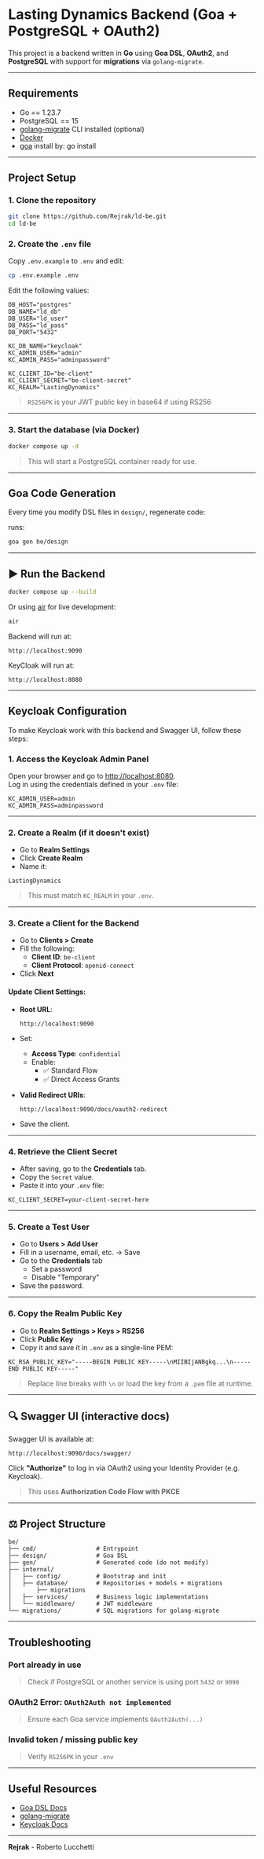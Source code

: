 # Lasting Dynamics Backend (Goa + PostgreSQL + OAuth2)

This project is a backend written in **Go** using **Goa DSL**, **OAuth2**, and **PostgreSQL** with support for **migrations** via `golang-migrate`.

---

## Requirements

- Go == 1.23.7 
- PostgreSQL == 15
- [golang-migrate](https://github.com/golang-migrate/migrate) CLI installed (optional)
- [Docker](https://www.docker.com/)
- [goa](goa.design/goa/v3/cmd/goa@v3.20.0) install by: go install 

---

## Project Setup

### 1. Clone the repository
```bash
git clone https://github.com/Rejrak/ld-be.git
cd ld-be
```

### 2. Create the `.env` file

Copy `.env.example` to `.env` and edit:

```bash
cp .env.example .env
```

Edit the following values:

```env
DB_HOST="postgres"
DB_NAME="ld_db"
DB_USER="ld_user"
DB_PASS="ld_pass"
DB_PORT="5432"

KC_DB_NAME="keycloak"
KC_ADMIN_USER="admin"
KC_ADMIN_PASS="adminpassword"

KC_CLIENT_ID="be-client"
KC_CLIENT_SECRET="be-client-secret"
KC_REALM="LastingDynamics"
```

> `RS256PK` is your JWT public key in base64 if using RS256

---

### 3. Start the database (via Docker)

```bash
docker compose up -d
```

> This will start a PostgreSQL container ready for use.

---

## Goa Code Generation

Every time you modify DSL files in `design/`, regenerate code:

runs:
```bash
goa gen be/design
```

---

## ▶ Run the Backend

```bash
docker compose up --build
```

Or using [air](https://github.com/cosmtrek/air) for live development:

```bash
air
```

Backend will run at:
```
http://localhost:9090
```

KeyCloak will run at:
```
http://localhost:8080
```
---

## Keycloak Configuration

To make Keycloak work with this backend and Swagger UI, follow these steps:

### 1. Access the Keycloak Admin Panel

Open your browser and go to [http://localhost:8080](http://localhost:8080).  
Log in using the credentials defined in your `.env` file:

```env
KC_ADMIN_USER=admin
KC_ADMIN_PASS=adminpassword
```

---

### 2. Create a Realm (if it doesn't exist)

- Go to **Realm Settings**
- Click **Create Realm**
- Name it:

```
LastingDynamics
```

> This must match `KC_REALM` in your `.env`.

---

### 3. Create a Client for the Backend

- Go to **Clients > Create**
- Fill the following:
  - **Client ID**: `be-client`
  - **Client Protocol**: `openid-connect`
- Click **Next**

#### Update Client Settings:

- **Root URL**:  
  ```
  http://localhost:9090
  ```

- Set:
  - **Access Type**: `confidential`
  - Enable:
    - ✅ Standard Flow
    - ✅ Direct Access Grants

- **Valid Redirect URIs**:
  ```
  http://localhost:9090/docs/oauth2-redirect
  ```

- Save the client.

---

### 4. Retrieve the Client Secret

- After saving, go to the **Credentials** tab.
- Copy the `Secret` value.
- Paste it into your `.env` file:

```env
KC_CLIENT_SECRET=your-client-secret-here
```

---

### 5. Create a Test User

- Go to **Users > Add User**
- Fill in a username, email, etc. → Save
- Go to the **Credentials** tab
  - Set a password
  - Disable "Temporary"
- Save the password.

---

### 6. Copy the Realm Public Key

- Go to **Realm Settings > Keys > RS256**
- Click **Public Key**
- Copy it and save it in `.env` as a single-line PEM:

```env
KC_RSA_PUBLIC_KEY="-----BEGIN PUBLIC KEY-----\nMIIBIjANBgkq...\n-----END PUBLIC KEY-----"
```

> Replace line breaks with `\n` or load the key from a `.pem` file at runtime.

---



## 🔍 Swagger UI (interactive docs)

Swagger UI is available at:
```
http://localhost:9090/docs/swagger/
```

Click **"Authorize"** to log in via OAuth2 using your Identity Provider (e.g. Keycloak).

>  This uses **Authorization Code Flow with PKCE**

---

## ⚖️ Project Structure

```
be/
├── cmd/                 # Entrypoint
├── design/              # Goa DSL
├── gen/                 # Generated code (do not modify)
├── internal/
│   ├── config/          # Bootstrap and init
│   ├── database/        # Repositories + models + migrations
│       ├── migrations
│   ├── services/        # Business logic implementations
│   └── middleware/      # JWT middleware
└── migrations/          # SQL migrations for golang-migrate
```

---

## Troubleshooting

### Port already in use
> Check if PostgreSQL or another service is using port `5432` or `9090`

### OAuth2 Error: `OAuth2Auth not implemented`
> Ensure each Goa service implements `OAuth2Auth(...)`

### Invalid token / missing public key
> Verify `RS256PK` in your `.env`

---

## Useful Resources
- [Goa DSL Docs](https://goa.design/)
- [golang-migrate](https://github.com/golang-migrate/migrate)
- [Keycloak Docs](https://www.keycloak.org/docs/)

---

**Rejrak** - Roberto Lucchetti

